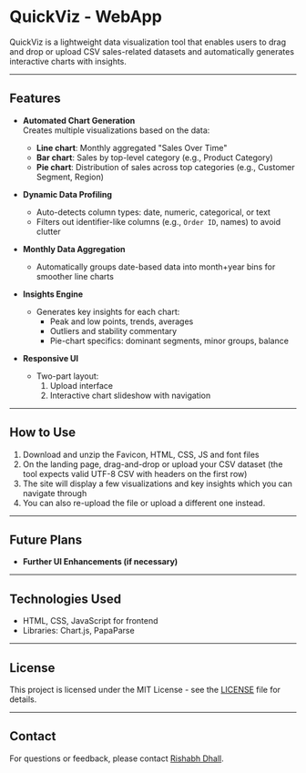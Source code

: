 # QuickViz - WebApp

QuickViz is a lightweight data visualization tool that enables users to drag and drop or upload CSV sales-related datasets and automatically generates interactive charts with insights.

---

## Features

- **Automated Chart Generation**  
  Creates multiple visualizations based on the data:
  - **Line chart**: Monthly aggregated "Sales Over Time"
  - **Bar chart**: Sales by top-level category (e.g., Product Category)
  - **Pie chart**: Distribution of sales across top categories (e.g., Customer Segment, Region)

- **Dynamic Data Profiling**
  - Auto-detects column types: date, numeric, categorical, or text
  - Filters out identifier-like columns (e.g., `Order ID`, names) to avoid clutter

- **Monthly Data Aggregation**
  - Automatically groups date-based data into month+year bins for smoother line charts

- **Insights Engine**
  - Generates key insights for each chart:
    - Peak and low points, trends, averages
    - Outliers and stability commentary
    - Pie-chart specifics: dominant segments, minor groups, balance

- **Responsive UI**
  - Two-part layout:  
    1. Upload interface  
    2. Interactive chart slideshow with navigation  

---

## How to Use

1. Download and unzip the Favicon, HTML, CSS, JS and font files
2. On the landing page, drag-and-drop or upload your CSV dataset (the tool expects valid UTF-8 CSV with headers on the first row)
3. The site will display a few visualizations and key insights which you can navigate through
4. You can also re-upload the file or upload a different one instead.

---

## Future Plans

- **Further UI Enhancements (if necessary)**

---

## Technologies Used

- HTML, CSS, JavaScript for frontend
- Libraries: Chart.js, PapaParse
---

## License

This project is licensed under the MIT License - see the [LICENSE](LICENSE) file for details.

---

## Contact

For questions or feedback, please contact [Rishabh Dhall](mailto:rishabhdhall02@gmail.com).

